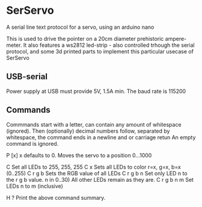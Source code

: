 # SerServo
A serial line text protocol for a servo, using an arduino nano

This is used to drive the pointer on a 20cm diameter prehistoric ampere-meter.
It also features a ws2812 led-strip - also controlled trhough the serial protocol, and some 3d printed parts to implement this particular usecase of SerServo

## USB-serial

Power supply at USB must provide 5V, 1.5A min.
The baud rate is 115200

## Commands
Commmands start with a letter, can contain any amount of whitespace (ignored).
Then (optionally) decimal numbers follow, separated by whitespace, the command ends in a newline and or carriage retun
An empty command is ignored.

P [x]
	x defaults to 0. Moves the servo to a position 0...1000

C
	Set all LEDs to 255, 255, 255
C x
	Sets all LEDs to color r=x, g=x, b=x	(0..255)
C r g b
	Sets the RGB value of all LEDs
C r g b n
	Set only LED n to the r g b value. n in 0..30)
	All other LEDs remain as they are.
C r g b n m
	Set LEDs n to m (inclusive)

H
?
	Print the above command summary.

